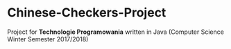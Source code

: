 # Chinese-Checkers-Project
Project for **Technologie Programowania** written in Java (Computer Science Winter Semester 2017/2018)
